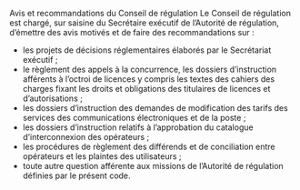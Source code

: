 Avis et recommandations du Conseil de régulation
Le Conseil de régulation est chargé, sur saisine du Secrétaire exécutif de l’Autorité de régulation, d’émettre des avis motivés et de faire des recommandations sur :
- les projets de décisions réglementaires élaborés par le Secrétariat exécutif ;
- le règlement des appels à la concurrence, les dossiers d’instruction afférents à l’octroi de licences y compris les textes des cahiers des charges fixant les droits et obligations des titulaires de licences et d’autorisations ;
- les dossiers d’instruction des demandes de modification des tarifs des services des communications électroniques et de la poste ;
- les dossiers d’instruction relatifs à l’approbation du catalogue d’interconnexion des opérateurs ;
- les procédures de règlement des différends et de conciliation entre opérateurs et les plaintes des utilisateurs ;
- toute autre question afférente aux missions de l’Autorité de régulation définies par le présent code.